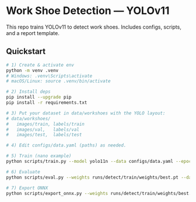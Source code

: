 # Work Shoe Detection — YOLOv11

This repo trains YOLOv11 to detect work shoes. Includes configs, scripts, and a report template.

## Quickstart
```bash
# 1) Create & activate env
python -m venv .venv
# Windows: .venv\Scripts\activate
# macOS/Linux: source .venv/bin/activate

# 2) Install deps
pip install --upgrade pip
pip install -r requirements.txt

# 3) Put your dataset in data/workshoes with the YOLO layout:
# data/workshoes/
#   images/train, labels/train
#   images/val,   labels/val
#   images/test,  labels/test

# 4) Edit configs/data.yaml (paths) as needed.

# 5) Train (nano example)
python scripts/train.py --model yolo11n --data configs/data.yaml --epochs 50

# 6) Evaluate
python scripts/eval.py --weights runs/detect/train/weights/best.pt --data configs/data.yaml

# 7) Export ONNX
python scripts/export_onnx.py --weights runs/detect/train/weights/best.pt
```